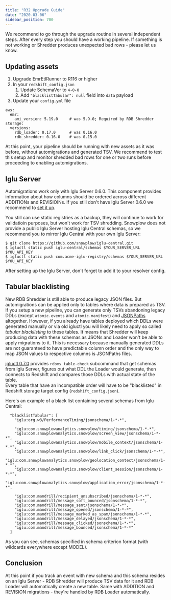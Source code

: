 ```yaml
---
title: "R32 Upgrade Guide"
date: "2020-03-06"
sidebar_position: 700
---
```


We recommend to go through the upgrade routine in several independent steps. After every step you should have a working pipeline. If something is not working or Shredder produces unexpected bad rows - please let us know.

## Updating assets

1. Upgrade EmrEtlRunner to R116 or higher
2. In your `redshift_config.json`
    1. Update SchemaVer to `4-0-0`
    2. Add `"blacklistTabular": null` field into `data` payload
3. Update your `config.yml` file

```
aws:
  emr:
    ami_version: 5.19.0     # was 5.9.0; Required by RDB Shredder 
storage:
  versions:
    rdb_loader: 0.17.0      # was 0.16.0
    rdb_shredder: 0.16.0    # was 0.15.0
```

At this point, your pipeline should be running with new assets as it was before, without automigrations and generated TSV. We recommend to test this setup and monitor shredded bad rows for one or two runs before proceeding to enabling automigrations.

## Iglu Server

Automigrations work only with Iglu Server 0.6.0. This component provides information about how columns should be ordered across different ADDITIONs and REVISIOINs. If you still don't have Iglu Server 0.6.0 we recommend to [set it up](https://github.com/snowplow/iglu/wiki/Setting-up-an-Iglu-Server).

You still can use static registries as a backup, they will continue to work for validatioin purposes, but won't work for TSV shredding. Snowplow does not provide a public Iglu Server hosting Iglu Central schemas, so we recommend you to mirror Iglu Central with your own Iglu Server:

```
$ git clone https://github.com/snowplow/iglu-central.git
$ igluctl static push iglu-central/schemas $YOUR_SERVER_URL $YOU_API_KEY
$ igluctl static push com.acme-iglu-registry/schemas $YOUR_SERVER_URL $YOU_API_KEY
```

After setting up the Iglu Server, don't forget to add it to your resolver config.

## Tabular blacklisting

New RDB Shredder is still able to produce legacy JSON files. But automigrations can be applied only to tables where data is prepared as TSV. If you setup a new pipeline, you can generate only TSVs abandoning legacy DDLs (except `atomic.events` and `atomic.manifest`) and [JSONPaths](https://discourse.snowplowanalytics.com/t/jsonpaths-files-demystified/269) altogether. However, if you already have tables deployed which DDLs were generated manually or via old igluctl you will likely need to apply so called _tabular blacklisting_ to these tables. It means that Shredder will keep producing data with these schemas as JSONs and Loader won't be able to apply migrations to it. This is necessary because manually generated DDLs are not guaranteed to have predictable column order and the only way to map JSON values to respective columns is JSONPaths files.

[igluctl 0.7.0](https://discourse.snowplowanalytics.com/t/igluctl-0-7-0-released/3620) provides `rdbms table-check` subcommand that get schemas from Iglu Server, figures out what DDL the Loader would generate, then connects to Redshift and compares those DDLs with actual state of the table.  
Every table that have an incompatible order will have to be "blacklisted" in Redshift storage target config (`redshift_config.json`).

Here's an example of a black list containing several schemas from Iglu Central:

```
  "blacklistTabular": [
    "iglu:org.w3/PerformanceTiming/jsonschema/1-*-*",

    "iglu:com.snowplowanalytics.snowplow/timing/jsonschema/1-*-*",
    "iglu:com.snowplowanalytics.snowplow/screen_view/jsonschema/1-*-*",
    "iglu:com.snowplowanalytics.snowplow/mobile_context/jsonschema/1-*-*",
    "iglu:com.snowplowanalytics.snowplow/link_click/jsonschema/1-*-*",
    "iglu:com.snowplowanalytics.snowplow/geolocation_context/jsonschema/1-*-*",
    "iglu:com.snowplowanalytics.snowplow/client_session/jsonschema/1-*-*",
    "iglu:com.snowplowanalytics.snowplow/application_error/jsonschema/1-*-*",

    "iglu:com.mandrill/recipient_unsubscribed/jsonschema/1-*-*",
    "iglu:com.mandrill/message_soft_bounced/jsonschema/1-*-*",
    "iglu:com.mandrill/message_sent/jsonschema/1-*-*",
    "iglu:com.mandrill/message_opened/jsonschema/1-*-*",
    "iglu:com.mandrill/message_marked_as_spam/jsonschema/1-*-*",
    "iglu:com.mandrill/message_delayed/jsonschema/1-*-*",
    "iglu:com.mandrill/message_clicked/jsonschema/1-*-*",
    "iglu:com.mandrill/message_bounced/jsonschema/1-*-*"
  ]
```

As you can see, schemas specified in schema criterion format (with wildcards everywhere except MODEL).

## Conclusion

At this point if you track an event with new schema and this schema resides on an Iglu Server - RDB Shredder will produce TSV data for it and RDB Loader will automatically create a new table. Same with ADDITION and REVISION migrations - they're handled by RDB Loader automatically.

